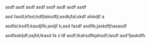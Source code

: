 asdf
asdf
asdf
asdf
asdf
asdf
asdf
asdf

asd
fasdl;kfasl;kdfjlaksdfjl;asdkjfal;skdf alskdjf a

asdfal;ksdfl;kasdjflk;asdjf k;asd fasdf
asdflk;jaskdfjhasasdf

asdfaskljdf;asjfd;lkasd fa
s'df
asdf;lkahsdfkjahsdf;lasdf
asd'fjaskdfh